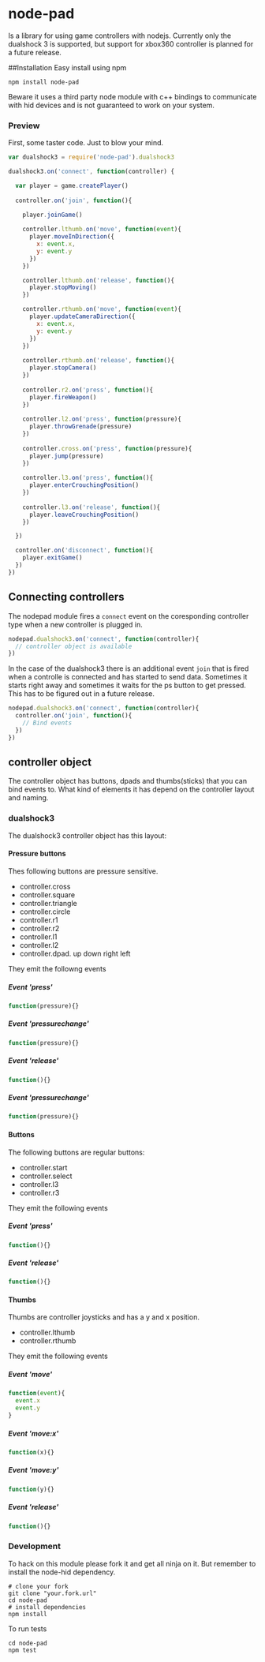 # node-pad
Is a library for using game controllers with nodejs. Currently only the dualshock 3 is supported, but support for xbox360 controller is planned for a future release.

##Installation
Easy install using npm  

```
npm install node-pad
```
Beware it uses a third party node module with c++ bindings to communicate with hid devices and is not guaranteed to work on your system.

### Preview
First, some taster code. Just to blow your mind.  

```javascript
var dualshock3 = require('node-pad').dualshock3

dualshock3.on('connect', function(controller) {

  var player = game.createPlayer()
  
  controller.on('join', function(){
    
    player.joinGame()

    controller.lthumb.on('move', function(event){
      player.moveInDirection({
        x: event.x,
        y: event.y
      })
    })

    controller.lthumb.on('release', function(){
      player.stopMoving()
    })

    controller.rthumb.on('move', function(event){
      player.updateCameraDirection({
        x: event.x,
        y: event.y
      })
    })
    
    controller.rthumb.on('release', function(){
      player.stopCamera()
    })
    
    controller.r2.on('press', function(){
      player.fireWeapon()
    })
    
    controller.l2.on('press', function(pressure){
      player.throwGrenade(pressure)
    })
    
    controller.cross.on('press', function(pressure){
      player.jump(pressure)
    })
    
    controller.l3.on('press', function(){
      player.enterCrouchingPosition()
    })
    
    controller.l3.on('release', function(){
      player.leaveCrouchingPosition()
    })

  })

  controller.on('disconnect', function(){
    player.exitGame()
  })
})
```

## Connecting controllers
The nodepad module fires a ```connect``` event on the coresponding controller type when a new controller is plugged in.  

```javascript
nodepad.dualshock3.on('connect', function(controller){
  // controller object is available
})
```

In the case of the dualshock3 there is an additional event ```join``` that is fired when a controlle is connected and has started to send data. Sometimes it starts right away and sometimes it waits for the ps button to get pressed. This has to be figured out in a future release.  

```javascript
nodepad.dualshock3.on('connect', function(controller){
  controller.on('join', function(){
    // Bind events
  })
})
```

## controller object
The controller object has buttons, dpads and thumbs(sticks) that you can bind events to. What kind of elements it has depend on the controller layout and naming.  

### dualshock3
The dualshock3 controller object has this layout:

#### Pressure buttons
Thes following buttons are pressure sensitive.

* controller.cross
* controller.square
* controller.triangle
* controller.circle
* controller.r1
* controller.r2
* controller.l1
* controller.l2
* controller.dpad. up down right left

They emit the followng events

##### Event 'press'  

```javascript
function(pressure){}
```

##### Event 'pressurechange'  

```javascript
function(pressure){}
```

##### Event 'release'  

```javascript
function(){}
```

##### Event 'pressurechange'  

```javascript
function(pressure){}
```

#### Buttons
The following buttons are regular buttons:

* controller.start
* controller.select
* controller.l3
* controller.r3

They emit the following events

##### Event 'press'  

```javascript
function(){}
```

##### Event 'release'  

```javascript
function(){}
```

#### Thumbs
Thumbs are controller joysticks and has a y and x position.

* controller.lthumb
* controller.rthumb

They emit the following events

##### Event 'move'  

```javascript
function(event){
  event.x
  event.y
}
```

##### Event 'move:x'  

```javascript
function(x){}
```

##### Event 'move:y'  

```javascript
function(y){}
```

##### Event 'release'  

```javascript
function(){}
```



### Development
To hack on this module please fork it and get all ninja on it. But remember to install the node-hid dependency.  

```
# clone your fork
git clone "your.fork.url"
cd node-pad
# install dependencies
npm install
```

To run tests  

```
cd node-pad
npm test
```




